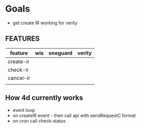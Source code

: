# Goals

- get create IR working for verity

## FEATURES

| feature   | wis | oneguard | verity |
| --------- | --- | -------- | ------ |
| create-ir |     |          |        |
| check-ir  |     |          |        |
| cancel-ir |     |          |        |
|           |     |          |        |

## How 4d currently works

- event loop
- on createIR event - then call api with sendRequestC format
- on cron call check-status
